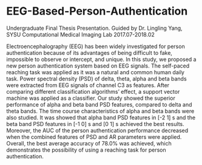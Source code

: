 # EEG-Based-Person-Authentication

Undergraduate Final Thesis Presentation. 
Guided by Dr. Lingling Yang, SYSU Computational Medical Imaging Lab
2017.07-2018.02

Electroencephalography (EEG) has been widely investigated for person authentication because of its advantages of being difficult to fake, impossible to observe or intercept, and unique. In this study, we proposed a new person authentication system based on EEG signals. The self-paced reaching task was applied as it was a natural and common human daily task. Power spectral density (PSD) of delta, theta, alpha and beta bands were extracted from EEG signals of channel C3 as features. After comparing different classification algorithms’ effect, a support vector machine was applied as a classifier. Our study showed the superior performance of alpha and beta band PSD features, compared to delta and theta bands. The time course characteristics of alpha and beta bands were also studied. It was showed that alpha band PSD features in [-2 1] s and the beta band PSD features in [-1 0] s and [0 1] s achieved the best results. Moreover, the AUC of the person authentication performance decreased when the combined features of PSD and AR parameters were applied. Overall, the best average accuracy of 78.0% was achieved, which demonstrates the possibility of using a reaching task for person authentication.
